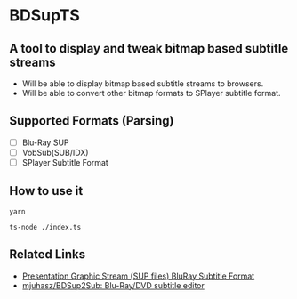 # BDSupTS

## A tool to display and tweak bitmap based subtitle streams

- Will be able to display bitmap based subtitle streams to browsers.
- Will be able to convert other bitmap formats to SPlayer subtitle format.

## Supported Formats (Parsing)

- [ ] Blu-Ray SUP
- [ ] VobSub(SUB/IDX)
- [ ] SPlayer Subtitle Format

## How to use it
```
yarn

ts-node ./index.ts
```

## Related Links

- [Presentation Graphic Stream (SUP files) BluRay Subtitle Format](http://blog.thescorpius.com/index.php/2017/07/15/presentation-graphic-stream-sup-files-bluray-subtitle-format/)
- [mjuhasz/BDSup2Sub: Blu-Ray/DVD subtitle editor
](https://github.com/mjuhasz/BDSup2Sub)